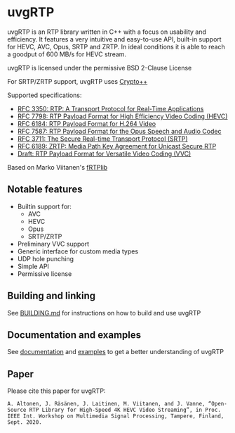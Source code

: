 # uvgRTP

uvgRTP is an RTP library written in C++ with a focus on usability and efficiency. It features a very intuitive and easy-to-use API, built-in support for HEVC, AVC, Opus, SRTP and ZRTP. In ideal conditions it is able to reach a goodput of 600 MB/s for HEVC stream.

uvgRTP is licensed under the permissive BSD 2-Clause License

For SRTP/ZRTP support, uvgRTP uses [Crypto++](https://www.cryptopp.com/)

Supported specifications:
   * [RFC 3350: RTP: A Transport Protocol for Real-Time Applications](https://tools.ietf.org/html/rfc3550)
   * [RFC 7798: RTP Payload Format for High Efficiency Video Coding (HEVC)](https://tools.ietf.org/html/rfc7798)
   * [RFC 6184: RTP Payload Format for H.264 Video](https://tools.ietf.org/html/rfc6184)
   * [RFC 7587: RTP Payload Format for the Opus Speech and Audio Codec](https://tools.ietf.org/html/rfc7587)
   * [RFC 3711: The Secure Real-time Transport Protocol (SRTP)](https://tools.ietf.org/html/rfc3711)
   * [RFC 6189: ZRTP: Media Path Key Agreement for Unicast Secure RTP](https://tools.ietf.org/html/rfc6189)
   * [Draft: RTP Payload Format for Versatile Video Coding (VVC)](https://tools.ietf.org/html/draft-ietf-avtcore-rtp-vvc-08)

Based on Marko Viitanen's [fRTPlib](https://github.com/fador/fRTPlib)

## Notable features

* Builtin support for:
    * AVC
    * HEVC
    * Opus
    * SRTP/ZRTP
* Preliminary VVC support
* Generic interface for custom media types
* UDP hole punching
* Simple API
* Permissive license

## Building and linking

See [BUILDING.md](BUILDING.md) for instructions on how to build and use uvgRTP

## Documentation and examples

See [documentation](doc/README.md) and [examples](doc/examples) to get a better understanding of uvgRTP

## Paper

Please cite this paper for uvgRTP:

```A. Altonen, J. Räsänen, J. Laitinen, M. Viitanen, and J. Vanne, “Open-Source RTP Library for High-Speed 4K HEVC Video Streaming”, in Proc. IEEE Int. Workshop on Multimedia Signal Processing, Tampere, Finland, Sept. 2020.```
